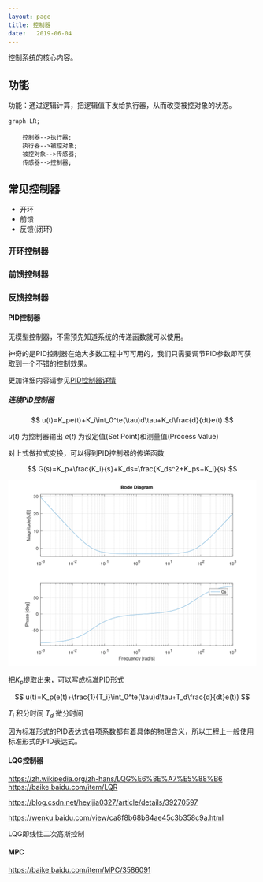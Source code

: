 ```yaml
---
layout: page
title: 控制器
date:   2019-06-04
---
```


控制系统的核心内容。

## 功能

功能：通过逻辑计算，把逻辑值下发给执行器，从而改变被控对象的状态。

```mermaid
graph LR;

    控制器-->执行器;
    执行器-->被控对象;
    被控对象-->传感器;
    传感器-->控制器;

```

## 常见控制器

- 开环
- 前馈
- 反馈(闭环)

### 开环控制器


### 前馈控制器


### 反馈控制器


#### PID控制器

无模型控制器，不需预先知道系统的传递函数就可以使用。

神奇的是PID控制器在绝大多数工程中可可用的，我们只需要调节PID参数即可获取到一个不错的控制效果。

更加详细内容请参见[PID控制器详情](PID.md)

##### 连续PID控制器

$$
u(t)=K_pe(t)+K_i\int_0^te(\tau)d\tau+K_d\frac{d}{dt}e(t)
$$

$u(t)$ 为控制器输出
$e(t)$ 为设定值(Set Point)和测量值(Process Value)

对上式做拉式变换，可以得到PID控制器的传递函数

$$
G(s)=K_p+\frac{K_i}{s}+K_ds=\frac{K_ds^2+K_ps+K_i}{s}
$$


![PID传递函数](../pic/Gs_kp_0.7_ki_0.03_kd_0.01.gif)

把$K_p$提取出来，可以写成标准PID形式

$$
u(t)=K_p(e(t)+\frac{1}{T_i}\int_0^te(\tau)d\tau+T_d\frac{d}{dt}e(t))
$$

$T_i$ 积分时间
$T_d$ 微分时间

因为标准形式的PID表达式各项系数都有着具体的物理含义，所以工程上一般使用标准形式的PID表达式。

#### LQG控制器

https://zh.wikipedia.org/zh-hans/LQG%E6%8E%A7%E5%88%B6
https://baike.baidu.com/item/LQR

https://blog.csdn.net/heyijia0327/article/details/39270597

https://wenku.baidu.com/view/ca8f8b68b84ae45c3b358c9a.html

LQG即线性二次高斯控制

#### MPC

https://baike.baidu.com/item/MPC/3586091




